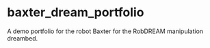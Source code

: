 # baxter_dream_portfolio
A demo portfolio for the robot Baxter for the RobDREAM manipulation dreambed.
